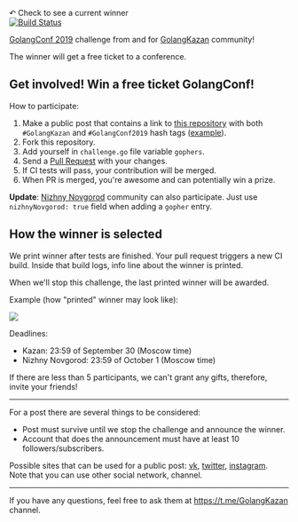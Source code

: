 [travis-image]: https://travis-ci.org/GolangKazan/golangconf2019-challenge.svg?branch=master
[travis-url]: https://travis-ci.org/GolangKazan/golangconf2019-challenge

↶ Check to see a current winner<br>
[![Build Status][travis-image]][travis-url] 

[GolangConf 2019](https://golangconf.ru/2019) challenge from and for [GolangKazan](https://golangkazan.github.io/) community!

The winner will get a free ticket to a conference.

## Get involved! Win a free ticket GolangConf!

How to participate:
1. Make a public post that contains a link to [this repository](https://github.com/GolangKazan/golangconf2019-challenge) with both `#GolangKazan` and `#GolangConf2019` hash tags ([example](https://twitter.com/GolangKazan/status/1177939214437994496)).
2. Fork this repository.
3. Add yourself in `challenge.go` file variable `gophers`.
4. Send a [Pull Request](https://help.github.com/en/articles/creating-a-pull-request) with your changes.
5. If CI tests will pass, your contribution will be merged.
6. When PR is merged, you're awesome and can potentially win a prize.

**Update**: [Nizhny Novgorod](https://vk.com/golang_nizhny) community can also participate.
Just use `nizhnyNovgorod: true` field when adding a `gopher` entry.

## How the winner is selected

We print winner after tests are finished.
Your pull request triggers a new CI build.
Inside that build logs, info line about the winner is printed.

When we'll stop this challenge, the last printed winner will be awarded.

Example (how "printed" winner may look like):

![](https://user-images.githubusercontent.com/6286655/65824375-83629000-e270-11e9-95fd-4a93a7a9fa88.png)

Deadlines:
* Kazan: 23:59 of September 30 (Moscow time)
* Nizhny Novgorod: 23:59 of October 1 (Moscow time)

If there are less than 5 participants, we can't grant any gifts, therefore, invite your friends!

<hr>

For a post there are several things to be considered:
* Post must survive until we stop the challenge and announce the winner.
* Account that does the announcement must have at least 10 followers/subscribers.

Possible sites that can be used for a public post: [vk](http://vk.com/), [twitter](http://twitter.com/), [instagram](https://www.instagram.com).<br>
Note that you can use other social network, channel.

<hr>

If you have any questions, feel free to ask them at https://t.me/GolangKazan channel.
